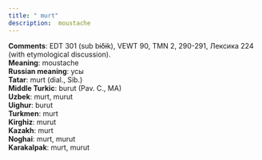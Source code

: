 ```yaml
---
title: " murt"
description:  moustache
---
```


<strong>Comments</strong>:  EDT 301 (sub bɨδɨk), VEWT 90, TMN 2, 290-291, Лексика 224 (with etymological discussion).<br>
<strong>Meaning</strong>:  moustache<br>
<strong>Russian meaning</strong>:  усы<br>
<strong>Tatar</strong>:  murt (dial., Sib.)<br>
<strong>Middle Turkic</strong>:  burut (Pav. C., MA)<br>
<strong>Uzbek</strong>:  murt, murut<br>
<strong>Uighur</strong>:  burut<br>
<strong>Turkmen</strong>:  murt<br>
<strong>Kirghiz</strong>:  murut<br>
<strong>Kazakh</strong>:  murt<br>
<strong>Noghai</strong>:  murt, murut<br>
<strong>Karakalpak</strong>:  murt, murut<br>



